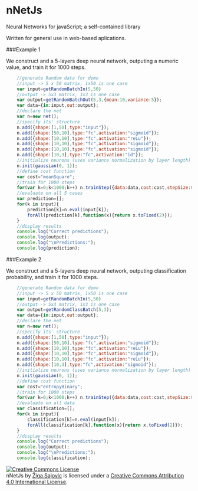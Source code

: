 # nNetJs
Neural Networks for javaScript; a self-contained library

Written for general use in web-based aplications.

###Example 1

We construct and a 5-layers deep neural network, outputing a numeric value, and train it for 1000 steps.

```javascript
    //generate Random data for demo
    //input -> 5 x 50 matrix, 1x50 is one case
    var input=getRandomBatchIn(5,50)
    //output -> 5x3 matrix, 1x3 is one case
    var output=getRandomBatchOut(5,3,{mean:10,variance:5});
    var data={in:input,out:output};
    //declare the net
    var n=new net();
    //specify its' structure
    n.add({shape:[1,50],type:"input"});
    n.add({shape:[50,10],type:"fc",activation:"sigmoid"});
    n.add({shape:[10,10],type:"fc",activation:"reLu"});
    n.add({shape:[10,10],type:"fc",activation:"sigmoid"});
    n.add({shape:[10,10],type:"fc",activation:"sigmoid"});
    n.add({shape:[10,3],type:"fc",activation:"id"});
    //initialize neurons (uses variance normalization by layer length)
    n.init(gaussian(0, 1));
    //define cost function
    var cost="meanSquare";
    //train for 1000 steps
    for(var k=0;k<1000;k++) n.trainStep({data:data,cost:cost,stepSize:0.1});
    //evaluate on all 5 cases
    var prediction=[];
    for(k in input){
        prediction[k]=n.eval(input[k]);
        forAll(prediction[k],function(x){return x.toFixed(2)});
    }
    //display results
    console.log("Correct predictions");
    console.log(output);
    console.log("\nPredictions:");
    console.log(prediction);
```

###Example 2

We construct and a 5-layers deep neural network, outputing classification probability, and train it for 1000 steps.

```javascript
    //generate Random data for demo
    //input -> 5 x 50 matrix, 1x50 is one case
    var input=getRandomBatchIn(5,50)
    //output -> 5x3 matrix, 1x3 is one case
    var output=getRandomClassBatch(5,3);
    var data={in:input,out:output};
    //declare the net
    var n=new net();
    //specify its' structure
    n.add({shape:[1,50],type:"input"});
    n.add({shape:[50,10],type:"fc",activation:"sigmoid"});
    n.add({shape:[10,10],type:"fc",activation:"reLu"});
    n.add({shape:[10,10],type:"fc",activation:"sigmoid"});
    n.add({shape:[10,10],type:"fc",activation:"reLu"});
    n.add({shape:[10,3],type:"fc",activation:"sigmoid"});
    //initialize neurons (uses variance normalization by layer length)
    n.init(gaussian(0, 1));
    //define cost function
    var cost="entropyBinary";
    //train for 1000 steps
    for(var k=0;k<1000;k++) n.trainStep({data:data,cost:cost,stepSize:0.1});
    //evaluate on all data
    var classification=[];
    for(k in input){
        classification[k]=n.eval(input[k]);
        forAll(classification[k],function(x){return x.toFixed(2)});
    }
    //display results
    console.log("Correct predictions");
    console.log(output);
    console.log("\nPredictions:");
    console.log(classification);
```

<a rel="license" href="http://creativecommons.org/licenses/by/4.0/"><img alt="Creative Commons License" style="border-width:0" src="https://i.creativecommons.org/l/by/4.0/88x31.png" /></a><br /><span xmlns:dct="http://purl.org/dc/terms/" property="dct:title">nNetJs</span> by <a xmlns:cc="http://creativecommons.org/ns#" href="https://si.linkedin.com/in/zigasajovic" property="cc:attributionName" rel="cc:attributionURL">Žiga Sajovic</a> is licensed under a <a rel="license" href="http://creativecommons.org/licenses/by/4.0/">Creative Commons Attribution 4.0 International License</a>.
